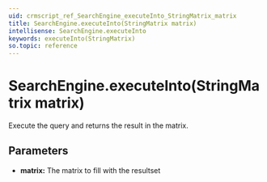 ```yaml
---
uid: crmscript_ref_SearchEngine_executeInto_StringMatrix_matrix
title: SearchEngine.executeInto(StringMatrix matrix)
intellisense: SearchEngine.executeInto
keywords: executeInto(StringMatrix)
so.topic: reference
---
```


# SearchEngine.executeInto(StringMatrix matrix)

Execute the query and returns the result in the matrix.

## Parameters

* **matrix:** The matrix to fill with the resultset

